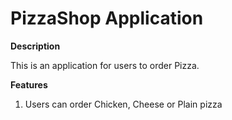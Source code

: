 # PizzaShop Application

**Description**

This is an application for users to order Pizza. 

**Features**

1. Users can order Chicken, Cheese or Plain pizza
